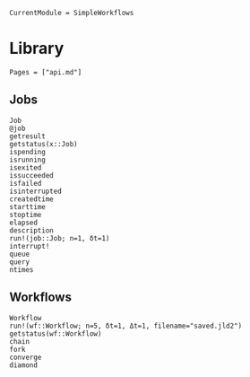 ```@meta
CurrentModule = SimpleWorkflows
```

# Library

```@contents
Pages = ["api.md"]
```

## Jobs

```@docs
Job
@job
getresult
getstatus(x::Job)
ispending
isrunning
isexited
issucceeded
isfailed
isinterrupted
createdtime
starttime
stoptime
elapsed
description
run!(job::Job; n=1, δt=1)
interrupt!
queue
query
ntimes
```

## Workflows

```@docs
Workflow
run!(wf::Workflow; n=5, δt=1, Δt=1, filename="saved.jld2")
getstatus(wf::Workflow)
chain
fork
converge
diamond
```
